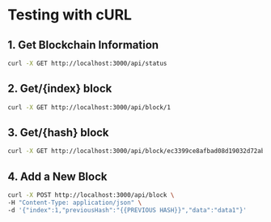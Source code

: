# Testing with cURL

## 1. Get Blockchain Information
```bash
curl -X GET http://localhost:3000/api/status
```

## 2. Get/{index} block
```bash
curl -X GET http://localhost:3000/api/block/1
```

## 3. Get/{hash} block
```bash
curl -X GET http://localhost:3000/api/block/ec3399ce8afbad08d19032d72ab256688990eb7a2f0e267dccf9072ff704c046
```

## 4. Add a New Block
```bash
curl -X POST http://localhost:3000/api/block \
-H "Content-Type: application/json" \
-d '{"index":1,"previousHash":"{{PREVIOUS HASH}}","data":"data1"}'
```